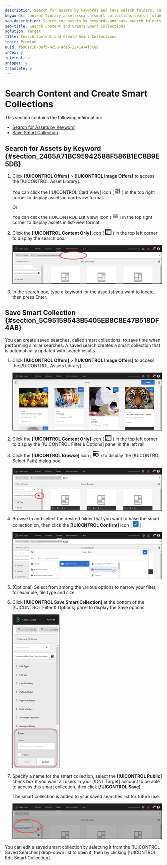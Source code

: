 ```yaml
---
description: Search for assets by keywords and save search folders, called smart collections, that are automatically updated with search results.
keywords: content library;assets;search;smart collections;search folder;filter
seo-description: Search for assets by keywords and save search folders, called smart collections, that are automatically updated with search results.
seo-title: Search Content and Create Smart Collections
solution: Target
title: Search Content and Create Smart Collections
topic: Premium
uuid: fb901c16-0afb-4c58-8de5-2241454f5ce9
index: y
internal: n
snippet: y
translate: y
---
```


# Search Content and Create Smart Collections

This section contains the following information: 


* [ Search for Assets by Keyword ](../c_manage_content/c_filter-and-search-content.md#section_2465A71BC95942588F586B1EC8B9E5DB)
* [ Save Smart Collection ](../c_manage_content/c_filter-and-search-content.md#section_5C95159543B5405EB8C8E47B518DF4AB)


## Search for Assets by Keyword {#section_2465A71BC95942588F586B1EC8B9E5DB}


1. Click **[!UICONTROL  Offers]** > **[!UICONTROL  Image Offers]** to access the [!UICONTROL  Asset Library]. 

   You can click the [!UICONTROL  Card View] icon (  ![](assets/icon_card_view.png) ) in the top right corner to display assets in card-view format. 

   Or 

   You can click the [!UICONTROL  List View] icon (  ![](assets/icon_list_view.png) ) in the top right corner to display assets in list-view format. 

1. Click the **[!UICONTROL  Content Only]** icon (  ![](assets/icon_filter.png) ) in the top left corner to display the search box. 

   ![](assets/search_assets.png) 

1. In the search box, type a keyword for the asset(s) you want to locate, then press Enter. 



## Save Smart Collection {#section_5C95159543B5405EB8C8E47B518DF4AB}

You can create saved searches, called smart collections, to save time when performing similar searches. A saved search creates a smart collection that is automatically updated with search results. 


1. Click **[!UICONTROL  Offers]** > **[!UICONTROL  Image Offers]** to access the [!UICONTROL  Assets Library]. 

   ![](assets/content.png) 

1. Click the **[!UICONTROL  Content Only]** icon (  ![](assets/icon_filter.png) ) in the top left corner to display the [!UICONTROL  Filter &amp; Options] panel in the left rail. 

1. Click the **[!UICONTROL  Browse]** icon (  ![](assets/icon_browse.png) ) to display the [!UICONTROL  Select Path] dialog box. 

   ![](assets/browse_folders.png) 

1. Browse to and select the desired folder that you want to base the smart collection on, then click the **[!UICONTROL  Confirm]** icon (  ![](assets/icon_confirm.png) ). 

   ![](assets/browse_folders2.png) 

1. (Optional) Select from among the various options to narrow your filter, for example, file type and size. 

1. Click **[!UICONTROL  Save Smart Collection]** at the bottom of the [!UICONTROL  Filter &amp; Options] panel to display the Save options. 

   ![](assets/save_smart_collection_options.png) 

1. Specify a name for the smart collection, select the **[!UICONTROL  Public]** check box if you want all users in your [!DNL  Target] account to be able to access this smart collection, then click **[!UICONTROL  Save]**. 

   The smart collection is added to your saved searches list for future use: 

   ![](assets/saved_smart_collection.png) 



You can edit a saved smart collection by selecting it from the [!UICONTROL  Saved Searches] drop-down list to open it, then by clicking [!UICONTROL  Edit Smart Collection]. 
